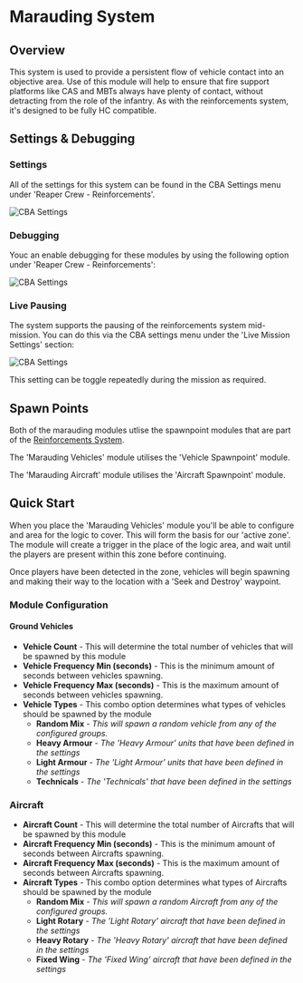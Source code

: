 # Marauding System

## Overview

This system is used to provide a persistent flow of vehicle contact into an objective area. Use of this module will help to ensure that fire support platforms like CAS and MBTs always have plenty of contact, without detracting from the role of the infantry. As with the reinforcements system, it's designed to be fully HC compatible.

## Settings & Debugging

### Settings

All of the settings for this system can be found in the CBA Settings menu under 'Reaper Crew - Reinforcements'.

![CBA Settings](https://imgur.com/eRP3r3B.png)

### Debugging

Youc an enable debugging for these modules by using the following option under 'Reaper Crew - Reinforcements':

![CBA Settings](https://imgur.com/3ScfrNf.png)

### Live Pausing

The system supports the pausing of the reinforcements system mid-mission. You can do this via the CBA settings menu under the 'Live Mission Settings' section:

![CBA Settings](https://imgur.com/tR4uMHs.png)

This setting can be toggle repeatedly during the mission as required.

## Spawn Points

Both of the marauding modules utlise the spawnpoint modules that are part of the [Reinforcements System](docs/reinforcements-system.md).

The 'Marauding Vehicles' module utilises the 'Vehicle Spawnpoint' module.

The 'Marauding Aircraft' module utilises the 'Aircraft Spawnpoint' module.

## Quick Start

When you place the 'Marauding Vehicles' module you'll be able to configure and area for the logic to cover. This will form the basis for our 'active zone'. The module will create a trigger in the place of the logic area, and wait until the players are present within this zone before continuing.

Once players have been detected in the zone, vehicles will begin spawning and making their way to the location with a 'Seek and Destroy' waypoint.

### Module Configuration

#### Ground Vehicles

* **Vehicle Count** - This will determine the total number of vehicles that will be spawned by this module
* **Vehicle Frequency Min (seconds)** - This is the minimum amount of seconds between vehicles spawning.
* **Vehicle Frequency Max (seconds)** - This is the maximum amount of seconds between vehicles spawning.
* **Vehicle Types** - This combo option determines what types of vehicles should be spawned by the module
  * **Random Mix** - *This will spawn a random vehicle from any of the configured groups.*
  * **Heavy Armour** - *The 'Heavy Armour' units that have been defined in the settings*
  * **Light Armour** - *The 'Light Armour' units that have been defined in the settings*
  * **Technicals** - *The 'Technicals' that have been defined in the settings*

### Aircraft

* **Aircraft Count** - This will determine the total number of Aircrafts that will be spawned by this module
* **Aircraft Frequency Min (seconds)** - This is the minimum amount of seconds between Aircrafts spawning.
* **Aircraft Frequency Max (seconds)** - This is the maximum amount of seconds between Aircrafts spawning.
* **Aircraft Types** - This combo option determines what types of Aircrafts should be spawned by the module
  * **Random Mix** - *This will spawn a random Aircraft from any of the configured groups.*
  * **Light Rotary** - *The 'Light Rotary' aircraft that have been defined in the settings*
  * **Heavy Rotary** - *The 'Heavy Rotary' aircraft that have been defined in the settings*
  * **Fixed Wing** - *The 'Fixed Wing' aircraft that have been defined in the settings*